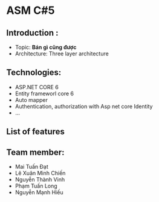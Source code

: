 ﻿# ASM C#5

## Introduction : 
- Topic: **Bán gì cũng được**
- Architecture: Three layer architecture 


## Technologies:
- ASP.NET CORE 6
- Entity frameworl core 6
- Auto mapper
- Authentication, authorization with Asp net core Identity
- ...

## List of features

## Team member:
- Mai Tuấn Đạt
- Lê Xuân Minh Chiến
- Nguyễn Thành Vinh
- Phạm Tuấn Long
- Nguyễn Mạnh Hiếu
	
